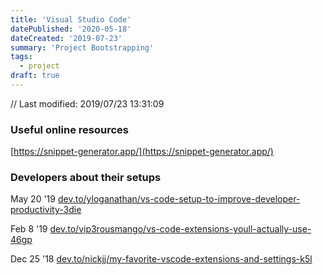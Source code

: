 ```yaml
---
title: 'Visual Studio Code'
datePublished: '2020-05-18'
dateCreated: '2019-07-23'
summary: 'Project Bootstrapping'
tags:
  - project
draft: true
---
```


// Last modified: 2019/07/23 13:31:09

### Useful online resources

[https://snippet-generator.app/](https://snippet-generator.app/)

### Developers about their setups

May 20 '19
[dev.to/yloganathan/vs-code-setup-to-improve-developer-productivity-3die](https://dev.to/yloganathan/vs-code-setup-to-improve-developer-productivity-3die)

Feb 8 '19
[dev.to/vip3rousmango/vs-code-extensions-youll-actually-use-46gp](https://dev.to/vip3rousmango/vs-code-extensions-youll-actually-use-46gp)

Dec 25 '18
[dev.to/nickjj/my-favorite-vscode-extensions-and-settings-k5l](https://dev.to/nickjj/my-favorite-vscode-extensions-and-settings-k5l)
